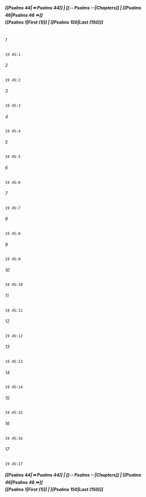 
##### **[[Psalms 44|⏪ Psalms 44]] | [[-- Psalms --|Chapters]] | [[Psalms 46|Psalms 46 ⏩]]**<br>**[[Psalms 1|First (1)]] | [[Psalms 150|Last (150)]]**<br><br>

###### 1
``` verse
19 45:1
```
###### 2
``` verse
19 45:2
```
###### 3
``` verse
19 45:3
```
###### 4
``` verse
19 45:4
```
###### 5
``` verse
19 45:5
```
###### 6
``` verse
19 45:6
```
###### 7
``` verse
19 45:7
```
###### 8
``` verse
19 45:8
```
###### 9
``` verse
19 45:9
```
###### 10
``` verse
19 45:10
```
###### 11
``` verse
19 45:11
```
###### 12
``` verse
19 45:12
```
###### 13
``` verse
19 45:13
```
###### 14
``` verse
19 45:14
```
###### 15
``` verse
19 45:15
```
###### 16
``` verse
19 45:16
```
###### 17
``` verse
19 45:17
```

##### **[[Psalms 44|⏪ Psalms 44]] | [[-- Psalms --|Chapters]] | [[Psalms 46|Psalms 46 ⏩]]**<br>**[[Psalms 1|First (1)]] | [[Psalms 150|Last (150)]]**
